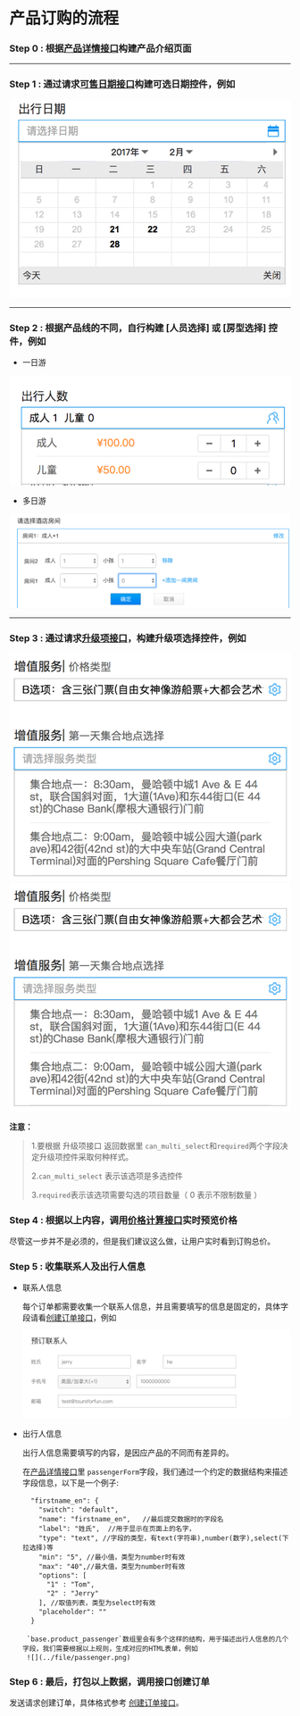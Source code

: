 # 产品订购的流程

### Step 0 : 根据[产品详情接口](./product/v2/detail.md)构建产品介绍页面

****


### Step 1 : 通过请求[可售日期接口](./product/v2/availabilities.md)构建可选日期控件，例如
![](../file/availability.png)

****

### Step 2 : 根据产品线的不同，自行构建 **[人员选择]** 或 **[房型选择]** 控件，例如

- 一日游

![](../file/adult_kid.png)

- 多日游

![](../file/room.png)

****

### Step 3 : 通过请求[升级项接口](./product/v2/upgrades.md)，构建升级项选择控件，例如

![](../file/upgrades.png)
![](../file/upgrades.png)

**注意：**
> 1.要根据 升级项接口 返回数据里 `can_multi_select`和`required`两个字段决定升级项控件采取何种样式。
> 
> 2.`can_multi_select` 表示该选项是多选控件
> 
> 3.`required`表示该选项需要勾选的项目数量（ 0 表示不限制数量 ）
> 

### Step 4 : 根据以上内容，调用[价格计算接口](./order/cal_activity.md)实时预览价格

尽管这一步并不是必须的，但是我们建议这么做，让用户实时看到订购总价。

### Step 5 : 收集联系人及出行人信息

- 联系人信息

	每个订单都需要收集一个联系人信息，并且需要填写的信息是固定的，具体字段请看[创建订单接口](./order/add_order_activity.md)，例如
	
	![](../file/contact.png)
	
- 出行人信息

	出行人信息需要填写的内容，是因应产品的不同而有差异的。
	
	在[产品详情接口](./product/v2/detail.md)里 `passengerForm`字段，我们通过一个约定的数据结构来描述字段信息，以下是一个例子:
	
		"firstname_en": {
          "switch": "default",
          "name": "firstname_en",   //最后提交数据时的字段名
          "label": "姓氏",  //用于显示在页面上的名字，
          "type": "text", //字段的类型，有text(字符串),number(数字),select(下拉选择)等
          "min": "5", //最小值，类型为number时有效 
          "max": "40",//最大值，类型为number时有效
          "options": [
            "1" : "Tom",
            "2" : "Jerry"
          ], //取值列表，类型为select时有效
          "placeholder": "" 
        }
       
       `base.product_passenger`数组里会有多个这样的结构，用于描述出行人信息的几个字段，我们需要根据以上规则，生成对应的HTML表单，例如
       ![](../file/passenger.png)
       
       
 ### Step 6 : 最后，打包以上数据，调用接口创建订单
 
 发送请求创建订单，具体格式参考 [创建订单接口](./order/add_order_activity.md)。